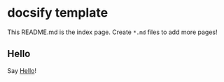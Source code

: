 # docsify template

This README.md is the index page. Create `*.md` files to add more pages!

## Hello

Say [Hello](hello)!

